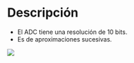 # Descripción
- El ADC tiene una resolución de 10 bits.
- Es de aproximaciones sucesivas.

  
![](https://allday-3d.com/images/discover/arduino/arduino_uno_rev003.png)
